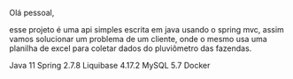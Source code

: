 Olá pessoal,

esse projeto é uma api simples escrita em java usando o spring mvc, assim vamos solucionar um problema de um cliente, onde o mesmo usa uma planilha de excel para coletar dados do pluviômetro das fazendas.

Java 11
Spring 2.7.8
Liquibase 4.17.2
MySQL 5.7
Docker
